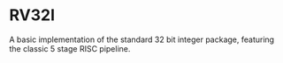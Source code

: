 # RV32I
A basic implementation of the standard 32 bit integer package, featuring the classic 5 stage RISC pipeline.
